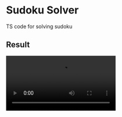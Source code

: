 # Sudoku Solver
TS code for solving sudoku

## Result
![Sudoku Solver](https://user-images.githubusercontent.com/15798877/110775906-7af3ee80-8285-11eb-8b53-8b0d57890082.mp4)

